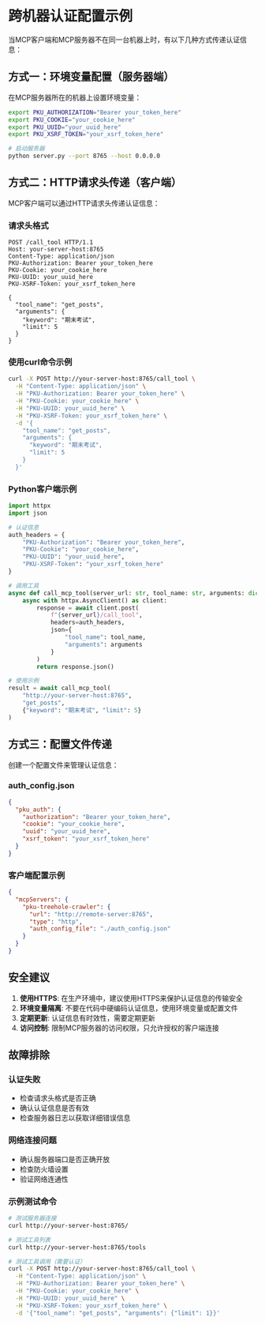 # 跨机器认证配置示例

当MCP客户端和MCP服务器不在同一台机器上时，有以下几种方式传递认证信息：

## 方式一：环境变量配置（服务器端）

在MCP服务器所在的机器上设置环境变量：

```bash
export PKU_AUTHORIZATION="Bearer your_token_here"
export PKU_COOKIE="your_cookie_here"
export PKU_UUID="your_uuid_here"
export PKU_XSRF_TOKEN="your_xsrf_token_here"

# 启动服务器
python server.py --port 8765 --host 0.0.0.0
```

## 方式二：HTTP请求头传递（客户端）

MCP客户端可以通过HTTP请求头传递认证信息：

### 请求头格式

```http
POST /call_tool HTTP/1.1
Host: your-server-host:8765
Content-Type: application/json
PKU-Authorization: Bearer your_token_here
PKU-Cookie: your_cookie_here
PKU-UUID: your_uuid_here
PKU-XSRF-Token: your_xsrf_token_here

{
  "tool_name": "get_posts",
  "arguments": {
    "keyword": "期末考试",
    "limit": 5
  }
}
```

### 使用curl命令示例

```bash
curl -X POST http://your-server-host:8765/call_tool \
  -H "Content-Type: application/json" \
  -H "PKU-Authorization: Bearer your_token_here" \
  -H "PKU-Cookie: your_cookie_here" \
  -H "PKU-UUID: your_uuid_here" \
  -H "PKU-XSRF-Token: your_xsrf_token_here" \
  -d '{
    "tool_name": "get_posts",
    "arguments": {
      "keyword": "期末考试",
      "limit": 5
    }
  }'
```

### Python客户端示例

```python
import httpx
import json

# 认证信息
auth_headers = {
    "PKU-Authorization": "Bearer your_token_here",
    "PKU-Cookie": "your_cookie_here",
    "PKU-UUID": "your_uuid_here",
    "PKU-XSRF-Token": "your_xsrf_token_here"
}

# 调用工具
async def call_mcp_tool(server_url: str, tool_name: str, arguments: dict):
    async with httpx.AsyncClient() as client:
        response = await client.post(
            f"{server_url}/call_tool",
            headers=auth_headers,
            json={
                "tool_name": tool_name,
                "arguments": arguments
            }
        )
        return response.json()

# 使用示例
result = await call_mcp_tool(
    "http://your-server-host:8765",
    "get_posts",
    {"keyword": "期末考试", "limit": 5}
)
```

## 方式三：配置文件传递

创建一个配置文件来管理认证信息：

### auth_config.json
```json
{
  "pku_auth": {
    "authorization": "Bearer your_token_here",
    "cookie": "your_cookie_here",
    "uuid": "your_uuid_here",
    "xsrf_token": "your_xsrf_token_here"
  }
}
```

### 客户端配置示例
```json
{
  "mcpServers": {
    "pku-treehole-crawler": {
      "url": "http://remote-server:8765",
      "type": "http",
      "auth_config_file": "./auth_config.json"
    }
  }
}
```

## 安全建议

1. **使用HTTPS**: 在生产环境中，建议使用HTTPS来保护认证信息的传输安全
2. **环境变量隔离**: 不要在代码中硬编码认证信息，使用环境变量或配置文件
3. **定期更新**: 认证信息有时效性，需要定期更新
4. **访问控制**: 限制MCP服务器的访问权限，只允许授权的客户端连接

## 故障排除

### 认证失败
- 检查请求头格式是否正确
- 确认认证信息是否有效
- 检查服务器日志以获取详细错误信息

### 网络连接问题
- 确认服务器端口是否正确开放
- 检查防火墙设置
- 验证网络连通性

### 示例测试命令
```bash
# 测试服务器连接
curl http://your-server-host:8765/

# 测试工具列表
curl http://your-server-host:8765/tools

# 测试工具调用（需要认证）
curl -X POST http://your-server-host:8765/call_tool \
  -H "Content-Type: application/json" \
  -H "PKU-Authorization: Bearer your_token_here" \
  -H "PKU-Cookie: your_cookie_here" \
  -H "PKU-UUID: your_uuid_here" \
  -H "PKU-XSRF-Token: your_xsrf_token_here" \
  -d '{"tool_name": "get_posts", "arguments": {"limit": 1}}'